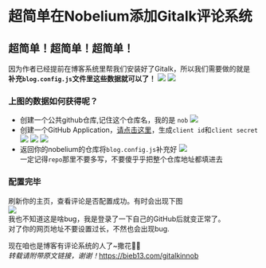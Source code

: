 # 超简单在Nobelium添加Gitalk评论系统
## 超简单！超简单！超简单！
因为作者已经提前在博客系统里帮我们安装好了Gitalk，所以我们需要做的就是  
**补充`blog.config.js`文件里这些数据就可以了！**
![](https://bieb13.github.io//post-images/1617937851381.jpg)
![](https://bieb13.github.io//post-images/1617943064786.png)

### 上图的数据如何获得呢？  
- 创建一个公共github仓库,记住这个仓库名，我的是 `nob`
  ![](https://bieb13.github.io//post-images/1617941453567.png)
- 创建一个GitHub Application，[请点击这里](https://github.com/settings/applications/new)，生成`client id`和`client secret`
  ![](https://bieb13.github.io//post-images/1617942310399.png)
  ![](https://bieb13.github.io//post-images/1617942344470.png)
  ![](https://bieb13.github.io//post-images/1617942583213.png)
- 返回你的nobelium的仓库将`blog.config.js`补充好
  ![](https://bieb13.github.io//post-images/1617943064786.png)  
  一定记得`repo`那里不要多写，不要傻乎乎把整个仓库地址都填进去

### 配置完毕  
刷新你的主页，查看评论是否配置成功。有时会出现下图  
![](https://bieb13.github.io//post-images/1617943305806.png)  
我也不知道这是啥bug，我是登录了一下自己的GitHub后就变正常了。   
对了你的网页地址不要设置过长，不然也会出现bug.  

现在咱也是博客有评论系统的人了~撒花💐🌺  
*转载请附带原文链接，谢谢！*<https://bieb13.com/gitalkinnob>

